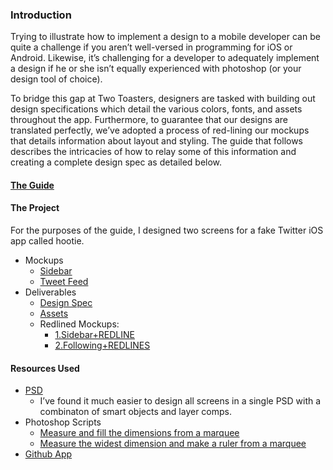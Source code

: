 ### Introduction
Trying to illustrate how to implement a design to a mobile developer can be quite a challenge if you aren’t well-versed in programming for iOS or Android. Likewise, it’s challenging for a developer to adequately implement a design if he or she isn’t equally experienced with photoshop (or your design tool of choice). 

To bridge this gap at Two Toasters, designers are tasked with building out design specifications which detail the various colors, fonts, and assets throughout the app. Furthermore, to guarantee that our designs are translated perfectly, we’ve adopted a process of red-lining our mockups that details information about layout and styling. The guide that follows describes the intricacies of how to relay some of this information and creating a complete design spec as detailed below.

#### [The Guide](https://github.com/aditshukla/mobile-design-spec/blob/master/guide.md)

#### The Project
For the purposes of the guide, I designed two screens for a fake Twitter iOS app called hootie.

- Mockups
	- [Sidebar](http://invis.io/HKEL55BS)
	- [Tweet Feed](http://invis.io/AREL58WZ)
- Deliverables
	- [Design Spec](https://github.com/aditshukla/mobile-design-spec/blob/master/design-spec-example.md)
	- [Assets](https://github.com/aditshukla/mobile-design-spec/tree/master/assets)
	- Redlined Mockups:
		- [1.Sidebar+REDLINE](http://invis.io/6KEL57UT)
		- [2.Following+REDLINES](http://invis.io/TQEL5BXN)

#### Resources Used
- [PSD](https://www.dropbox.com/s/6ys3lonkp1b7r9c/redline.psd)
	- I’ve found it much easier to design all screens in a single PSD with a combinaton of smart objects and layer comps.
- Photoshop Scripts
	- [Measure and fill the dimensions from a marquee](https://gist.github.com/yorb/5112285)
	- [Measure the widest dimension and make a ruler from a marquee](https://gist.github.com/yorb/5042960)
- [Github App](http://mac.github.com/)

